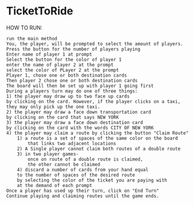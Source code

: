# TicketToRide

HOW TO RUN:

    run the main method
    You, the player, will be prompted to select the amount of players.
    Press the button for the number of players playing
    Enter name of player 1 at prompt
    Select the button for the color of player 1
    enter the name of player 2 at the prompt
    select the color of PLayer 2 at the prompt
    Player 1, chose one or both destination cards
    Then player 2 chose one or both destination cards
    The board will then be set up with player 1 going first
    During a players turn may do one of three things:
    1) the player may draw up to two face up cards
    by clicking on the card. However, if the player clicks on a taxi,
    they may only pick up the one taxi.
    2) the player may draw a face down transportation card
    by clicking on the card that says NEW YORK
    3) the player may draw a face down destination card
    by clicking on the card with the words CITY OF NEW YORK 
    4) the player may claim a route by clicking the button "Claim Route"
        1) a route is a set of spaces of the same color on the board 
            that links two adjacent locations
        2) A Single player cannot claim both routes of a double route
        3) in two player games-
            once on route of a double route is claimed, 
            the other cannot be claimed
        4) discard a number of cards from your hand equal
        to the number of spaces of the desired route
        by selecting the color of the ticket you are paying with
        at the demand of each prompt
    Once a player has used up their turn, click on "End Turn"
    Continue playing and claiming routes until the game ends.
        
